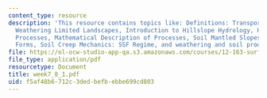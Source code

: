 ```yaml
---
content_type: resource
description: 'This resource contains topics like: Definitions: Transport Limited and
  Weathering Limited Landscapes, Introduction to Hillslope Hydrology, Hillslope Transport
  Processes, Mathematical Description of Processes, Soil Mantled Slopes: Steady State
  Forms, Soil Creep Mechanics: SSF Regime, and weathering and soil production.'
file: https://ol-ocw-studio-app-qa.s3.amazonaws.com/courses/12-163-surface-processes-and-landscape-evolution-fall-2004/f5af48b6712c3dedbefbebbe699cd803_week7_8_1.pdf
file_type: application/pdf
resourcetype: Document
title: week7_8_1.pdf
uid: f5af48b6-712c-3ded-befb-ebbe699cd803
---
```

